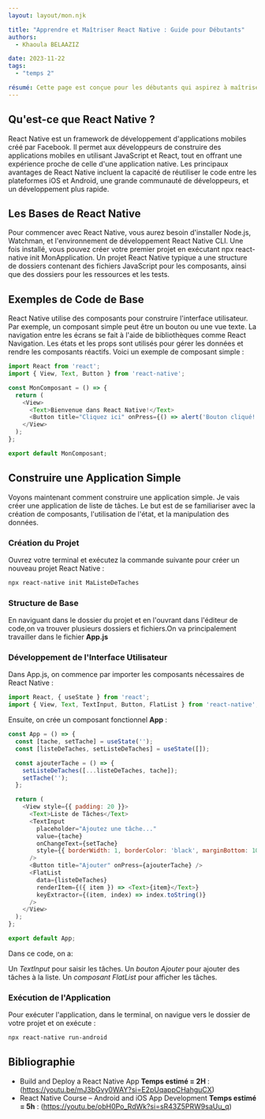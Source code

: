 ```yaml
---
layout: layout/mon.njk

title: "Apprendre et Maîtriser React Native : Guide pour Débutants"
authors:
  - Khaoula BELAAZIZ

date: 2023-11-22
tags: 
  - "temps 2"

résumé: Cette page est conçue pour les débutants qui aspirez à maîtriser React Native. Ici, nous allons découvrir ensemble les bases de React Native, accompagnées d'exemples de code simples et de ressources utiles pour démarrer. J'ai choisi d'apprendre React Native pour développer la partie frontend de notre projet 3A "Killer".
---
```


## Qu'est-ce que React Native ?

React Native est un framework de développement d'applications mobiles créé par Facebook. Il permet aux développeurs de construire des applications mobiles en utilisant JavaScript et React, tout en offrant une expérience proche de celle d'une application native. Les principaux avantages de React Native incluent la capacité de réutiliser le code entre les plateformes iOS et Android, une grande communauté de développeurs, et un développement plus rapide.

## Les Bases de React Native
Pour commencer avec React Native, vous aurez besoin d'installer Node.js, Watchman, et l'environnement de développement React Native CLI. Une fois installé, vous pouvez créer votre premier projet en exécutant npx react-native init MonApplication. Un projet React Native typique a une structure de dossiers contenant des fichiers JavaScript pour les composants, ainsi que des dossiers pour les ressources et les tests.

## Exemples de Code de Base
React Native utilise des composants pour construire l'interface utilisateur. Par exemple, un composant simple peut être un bouton ou une vue texte. La navigation entre les écrans se fait à l'aide de bibliothèques comme React Navigation. Les états et les props sont utilisés pour gérer les données et rendre les composants réactifs. Voici un exemple de composant simple :

```js
import React from 'react';
import { View, Text, Button } from 'react-native';

const MonComposant = () => {
  return (
    <View>
      <Text>Bienvenue dans React Native!</Text>
      <Button title="Cliquez ici" onPress={() => alert('Bouton cliqué!')} />
    </View>
  );
};

export default MonComposant;
```
## Construire une Application Simple
Voyons maintenant comment construire une application simple. Je vais créer une application de liste de tâches. Le but est de se familiariser avec la création de composants, l'utilisation de l'état, et la manipulation des données.
### Création du Projet
Ouvrez votre terminal et exécutez la commande suivante pour créer un nouveau projet React Native :
``` html
npx react-native init MaListeDeTaches

```
### Structure de Base
En naviguant dans le dossier du projet et en l'ouvrant dans l'éditeur de code,on va trouver plusieurs dossiers et fichiers.On va principalement travailler dans le fichier **App.js**

### Développement de l'Interface Utilisateur
Dans App.js, on commence par importer les composants nécessaires de React Native :

```js
import React, { useState } from 'react';
import { View, Text, TextInput, Button, FlatList } from 'react-native';

```

Ensuite, on crée un composant fonctionnel **App** :

```js
const App = () => {
  const [tache, setTache] = useState('');
  const [listeDeTaches, setListeDeTaches] = useState([]);

  const ajouterTache = () => {
    setListeDeTaches([...listeDeTaches, tache]);
    setTache('');
  };

  return (
    <View style={{ padding: 20 }}>
      <Text>Liste de Tâches</Text>
      <TextInput
        placeholder="Ajoutez une tâche..."
        value={tache}
        onChangeText={setTache}
        style={{ borderWidth: 1, borderColor: 'black', marginBottom: 10 }}
      />
      <Button title="Ajouter" onPress={ajouterTache} />
      <FlatList
        data={listeDeTaches}
        renderItem={({ item }) => <Text>{item}</Text>}
        keyExtractor={(item, index) => index.toString()}
      />
    </View>
  );
};

export default App;
```
Dans ce code, on a:

Un *TextInput* pour saisir les tâches.
Un *bouton Ajouter* pour ajouter des tâches à la liste.
Un *composant FlatList* pour afficher les tâches.

### Exécution de l'Application

Pour exécuter l'application, dans le terminal, on navigue vers le dossier de votre projet et on exécute :
``` html
npx react-native run-android

```
## Bibliographie 

-	Build and Deploy a React Native App **Temps estimé = 2H** : (https://youtu.be/mJ3bGvy0WAY?si=E2pUqappCHahguCX)
-	React Native Course – Android and iOS App Development **Temps estimé = 5h** : (https://youtu.be/obH0Po_RdWk?si=sR43Z5PRW9saUu_q) 
